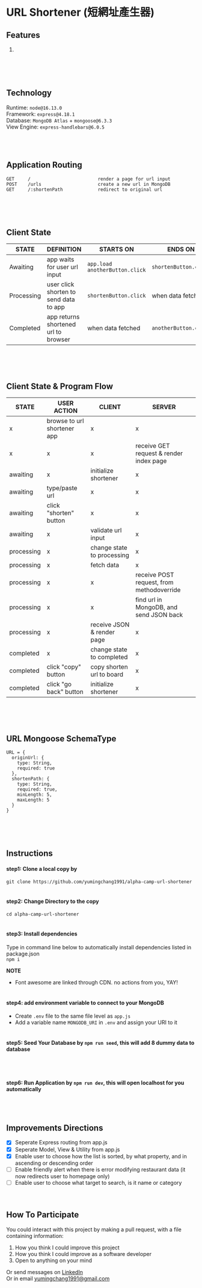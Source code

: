# URL Shortener (短網址產生器)
## Features
1. 
<br><br><br>

## Technology
Runtime: `node@16.13.0` <br>
Framework: `express@4.18.1` <br>
Database: `MongoDB Atlas` + `mongoose@6.3.3` <br>
View Engine: `express-handlebars@6.0.5` <br>
<br><br><br>

## Application Routing
```
GET     /                         render a page for url input
POST    /urls                     create a new url in MongoDB
GET     /:shortenPath             redirect to original url
```
<br><br><br>

## Client State
| STATE       | DEFINITION                             | STARTS ON                             | ENDS ON                |
| ----------- | -------------------------------------- | ------------------------------------- | ---------------------- |
| Awaiting    | app waits for user url input           | `app.load` <br> `anotherButton.click` | `shortenButton.click`  |
| Processing  | user click shorten to send data to app | `shortenButton.click`                 | when data fetched      |
| Completed   | app returns shortened url to browser   | when data fetched                     | `anotherButton.click`  |

<br><br><br>

## Client State & Program Flow
| STATE       | USER ACTION                   | CLIENT                     | SERVER                                    |
| ----------- | ----------------------------- | -------------------------- | ----------------------------------------- |
| x           | browse to url shortener app   | x                          | x                                         |
| x           | x                             | x                          | receive GET request & render index page   |
| awaiting    | x                             | initialize shortener       | x                                         |
| awaiting    | type/paste url                | x                          | x                                         |
| awaiting    | click "shorten" button        | x                          | x                                         |
| awaiting    | x                             | validate url input         | x                                         |
| processing  | x                             | change state to processing | x                                         |
| processing  | x                             | fetch data                 | x                                         |
| processing  | x                             | x                          | receive POST request, from methodoverride |
| processing  | x                             | x                          | find url in MongoDB, and send JSON back   |
| processing  | x                             | receive JSON & render page | x                                         |
| completed   | x                             | change state to completed  | x                                         |
| completed   | click "copy" button           | copy shorten url to board  | x                                         |
| completed   | click "go back" button        | initialize shortener       | x                                         |

<br><br><br>

## URL Mongoose SchemaType
```
URL = {
  originUrl: {
    type: String,
    required: true
  },
  shortenPath: {
    type: String,
    required: true,
    minLength: 5,
    maxLength: 5
  }
}
```
<br><br><br>

## Instructions
#### step1: Clone a local copy by
`git clone https://github.com/yumingchang1991/alpha-camp-url-shortener`
<br><br>

#### step2: Change Directory to the copy
`cd alpha-camp-url-shortener`
<br><br>

#### step3: Install dependencies
Type in command line below to automatically install dependencies listed in package.json <br>
`npm i` <br>

**NOTE**
- Font awesome are linked through CDN. no actions from you, YAY!
<br><br>

#### step4: add environment variable to connect to your MongoDB
- Create `.env` file to the same file level as `app.js`
- Add a variable name `MONGODB_URI` in `.env` and assign your URI to it
<br><br>

#### step5: **Seed Your Database** by `npm run seed`, this will add 8 dummy data to database
<br><br>

#### step6: **Run Application** by `npm run dev`, this will open localhost for you automatically
<br><br>

## Improvements Directions
- [x] Seperate Express routing from app.js
- [x] Seperate Model, View & Utility from app.js
- [x] Enable user to choose how the list is sorted, by what property, and in ascending or descending order
- [ ] Enable friendly alert when there is error modifying restaurant data (it now redirects user to homepage only)
- [ ] Enable user to choose what target to search, is it name or category
<br><br><br>

## How To Participate
You could interact with this project by making a pull request, with a file containing information:
1. How you think I could improve this project
2. How you think I could improve as a software developer
3. Open to anything on your mind

Or send messages on [LinkedIn](https://www.linkedin.com/in/yumingchang1991/) <br>
Or in email [yumingchang1991@gmail.com](mailto:yumingchang1991@gmail.com)
<br><br><br>
